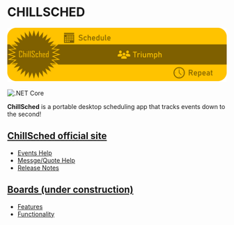 # CHILLSCHED

[![Image](docs/resources/ChillSchedheader.png)](https://mikeyjm145.github.io/ChillSched/ "ChillSched")

![.NET Core](https://github.com/mikeyjm145/ChillSched/workflows/.NET%20Core/badge.svg?branch=Development)

**ChillSched** is a portable desktop scheduling app that tracks events down to the second!

## [ChillSched official site](https://mikeyjm145.github.io/ChillSched/ "ChillSched Official Site")

- [Events Help](https://mikeyjm145.github.io/ChillSched/pages/Events.html "Help for Events")
- [Messge/Quote Help](https://mikeyjm145.github.io/ChillSched/Messages.html "Help for Message/Quotes")
- [Release Notes](https://mikeyjm145.github.io/ChillSched/ReleaseNotes.html "Latest Release Notes")

## [Boards (under construction)](https://mikeyjm145.github.io/ChillSched/Boards.html)

- [Features](https://app.gitkraken.com/glo/board/XIfjG_lC3wAPkmAG)
- [Functionality](https://app.gitkraken.com/glo/board/XIfjwX5wEgARWbBy)
